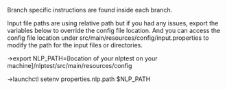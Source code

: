 Branch specific instructions are found inside each branch.

Input file paths are using relative path but if you had any issues, export the variables below to override the config file location. And you can access the config file location under src/main/resources/config/input.properties to modify the path for the input files or directories.


->export NLP_PATH=[location of your nlptest on your machine]/nlptest/src/main/resources/config

->launchctl setenv properties.nlp.path $NLP_PATH
